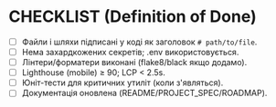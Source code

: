 ﻿# CHECKLIST (Definition of Done)

- [ ] Файли і шляхи підписані у коді як заголовок `# path/to/file`.
- [ ] Нема захардкожених секретів; .env використовується.
- [ ] Лінтери/форматери виконані (flake8/black  якщо додамо).
- [ ] Lighthouse (mobile) ≥ 90; LCP < 2.5s.
- [ ] Юніт-тести для критичних утиліт (коли з'являться).
- [ ] Документація оновлена (README/PROJECT_SPEC/ROADMAP).
